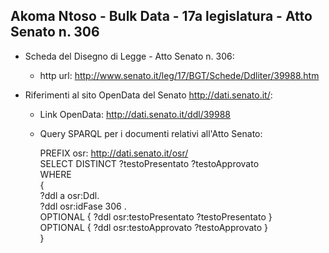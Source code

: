 ## Akoma Ntoso - Bulk Data - 17a legislatura - Atto Senato n. 306 ##

* Scheda del Disegno di Legge - Atto Senato n. 306:
	* http url: http://www.senato.it/leg/17/BGT/Schede/Ddliter/39988.htm

* Riferimenti al sito OpenData del Senato http://dati.senato.it/:
	* Link OpenData: http://dati.senato.it/ddl/39988
	* Query SPARQL per i documenti relativi all'Atto Senato:

        PREFIX osr: <http://dati.senato.it/osr/>  
		SELECT DISTINCT ?testoPresentato ?testoApprovato  
		WHERE  
		{  
		    ?ddl a osr:Ddl.  
		    ?ddl osr:idFase 306 .  
		    OPTIONAL { ?ddl osr:testoPresentato ?testoPresentato }  
		    OPTIONAL { ?ddl osr:testoApprovato ?testoApprovato }  
		}
		